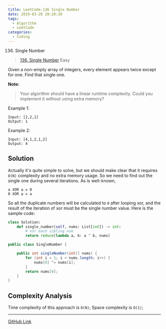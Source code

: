 ```yaml
---
title: LeetCode-136 Single Number
date: 2019-03-26 20:20:20
tags:
  - Algorithm
  - LeetCode
categories:
  - Coding
---
```


136. Single Number

<!-- more -->

> [136. Single Number](https://leetcode.com/problems/single-number/solution/)
> Easy

Given a non-empty array of integers, every element appears twice except for one. Find that single one.

**Note:**

> Your algorithm should have a linear runtime complexity. Could you implement it without using extra memory?

Example 1:

```
Input: [2,2,1]
Output: 1
```

Example 2:

```
Input: [4,1,2,1,2]
Output: 4
```

## Solution

Actually it's quite simple to solve, but we should make clear that it requires `O(N)` complexity and no extra memory usage. So we need to find out the single one during several iterations.
As is well-known,

```
a XOR a = 0
0 XOR a = a
```

So all the duplicate numbers will be calculated to `0` after looping xor, and the result of the iteration of xor must be the single number value.
Here is the sample code:

```python
class Solution:
    def single_number(self, nums: List[int]) -> int:
        # xor each sibling num
        return reduce(lambda a, b: a ^ b, nums)
```

```java
public class SingleNumber {

    public int singleNumber(int[] nums) {
        for (int i = 1; i < nums.length; i++) {
            nums[0] ^= nums[i];
        }
        return nums[0];
    }
}
```

## Complexity Analysis

Time complexity of this approach is `O(N)`;
Space complexity is `O(1)`;

******

[GitHub Link](https://github.com/isudox/leetcode-solution/blob/master/docs/136.single-number.md)